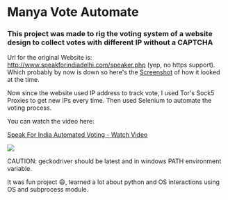 # Manya Vote Automate
### This project was made to rig the voting system of a website design to collect votes with different IP without a CAPTCHA

Url for the original Website is: http://www.speakforindiadelhi.com/speaker.php  (yep, no https support). Which probably by now is down so here's the [Screenshot](screencapture-speakforindiadelhi-speaker-php-2020-04-19-00_01_14.png) of how it looked at the time.

Now since the website used IP address to track vote, I used Tor's Sock5 Proxies to get new IPs every time.
Then used Selenium to automate the voting process.

You can watch the video here:

<a href="https://www.loom.com/share/84ec8b8889704ac290bdefab19c4aa34"> <p>Speak For India Automated Voting - Watch Video</p> <img style="max-width:300px;" src="https://cdn.loom.com/sessions/thumbnails/84ec8b8889704ac290bdefab19c4aa34-with-play.gif"> </a>

CAUTION: geckodriver should be latest and in windows PATH environment variable.

It was fun project :smile:, learned a lot about python and OS interactions using OS and subprocess module.
